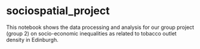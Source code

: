 # sociospatial_project
This notebook shows the data processing and analysis for our group project (group 2) on socio-economic inequalities as related to tobacco outlet density in Edinburgh.
